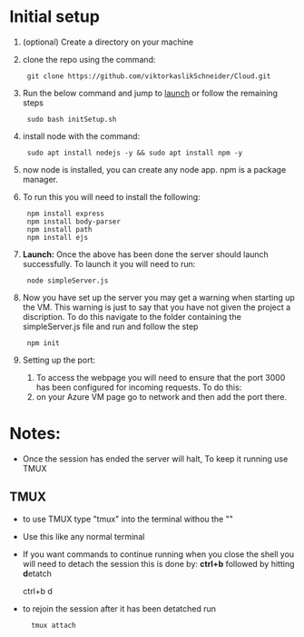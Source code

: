 # Initial setup
1. (optional) Create a directory on your machine
1. clone the repo using the command:

		git clone https://github.com/viktorkaslikSchneider/Cloud.git
1. Run the below command and jump to [launch](#launch)  or follow the remaining steps

		sudo bash initSetup.sh
1. install node with the command:

		sudo apt install nodejs -y && sudo apt install npm -y
1. now node is installed, you can create any node app. npm is a package manager.
1. To run this you will need to install the following:

		npm install express 
		npm install body-parser 
		npm install path
		npm install ejs

1. <a name="launch"></a>**Launch:** Once the above has been done the server should launch successfully. To launch it you will need to run:

		node simpleServer.js
1. Now you have set up the server you may get a warning when starting up the VM. This warning is just to say that you have not given the project a discription. To do this navigate to the folder containing the simpleServer.js file and run and follow the step

		npm init


1. Setting up the port:
	1. To access the webpage you will need to ensure that the port 3000 has been configured for incoming requests. To do this:
	1. on your Azure VM page go to network and then add the port there.




# Notes:

- Once the session has ended the server will halt, To keep it running use TMUX

## TMUX
- to use TMUX type "tmux" into the terminal withou the ""
- Use this like any normal terminal 
- If you want commands to continue running when you close the shell you will need to detach the session this is done by: **ctrl+b** followed by hitting **d**etatch 

	ctrl+b d
- to rejoin the session after it has been detatched run 

		tmux attach
